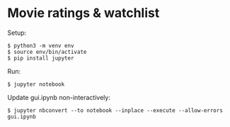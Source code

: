 # Movie ratings & watchlist

Setup:

    $ python3 -m venv env
    $ source env/bin/activate
    $ pip install jupyter

Run:

    $ jupyter notebook

Update gui.ipynb non-interactively:

    $ jupyter nbconvert --to notebook --inplace --execute --allow-errors gui.ipynb
